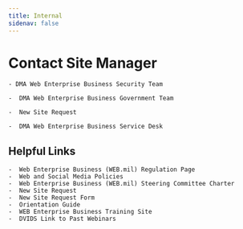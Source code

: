 ```yaml
---
title: Internal
sidenav: false
---
```



# Contact Site Manager

    - DMA Web Enterprise Business Security Team

    -  DMA Web Enterprise Business Government Team

    -  New Site Request

    -  DMA Web Enterprise Business Service Desk

## Helpful Links

    -  Web Enterprise Business (WEB.mil) Regulation Page
    -  Web and Social Media Policies
    -  Web Enterprise Business (WEB.mil) Steering Committee Charter
    -  New Site Request
    -  New Site Request Form
    -  Orientation Guide
    -  WEB Enterprise Business Training Site
    -  DVIDS Link to Past Webinars


